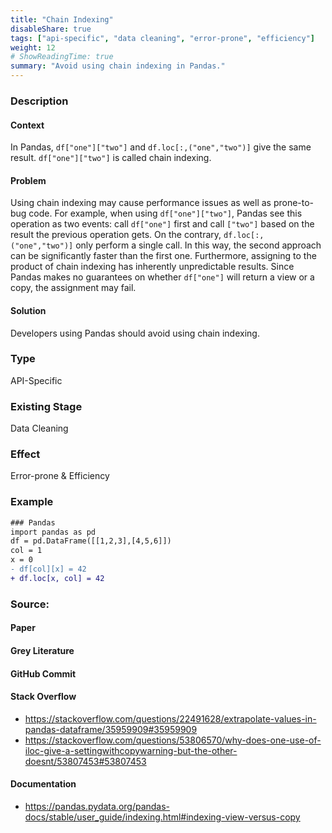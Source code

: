 ```yaml
---
title: "Chain Indexing"
disableShare: true
tags: ["api-specific", "data cleaning", "error-prone", "efficiency"]
weight: 12
# ShowReadingTime: true
summary: "Avoid using chain indexing in Pandas."
---
```


### Description

#### Context
In Pandas, `df["one"]["two"]` and `df.loc[:,("one","two")]` give the same result. `df["one"]["two"]` is called chain indexing.

#### Problem
Using chain indexing may cause performance issues as well as prone-to-bug code. For example, when using `df["one"]["two"]`, Pandas see this operation as two events: call `df["one"]` first and call `["two"]` based on the result the previous operation gets. On the contrary, `df.loc[:,("one","two")]` only perform a single call. In this way, the second approach can be significantly faster than the first one. Furthermore, assigning to the product of chain indexing has inherently unpredictable results. Since Pandas makes no guarantees on whether `df["one"]` will return a view or a copy, the assignment may fail.

#### Solution
Developers using Pandas should avoid using chain indexing.


### Type

API-Specific

### Existing Stage

Data Cleaning

### Effect

Error-prone & Efficiency

### Example

```diff
### Pandas
import pandas as pd
df = pd.DataFrame([[1,2,3],[4,5,6]])
col = 1
x = 0
- df[col][x] = 42
+ df.loc[x, col] = 42
```

### Source:

#### Paper 

#### Grey Literature

#### GitHub Commit

#### Stack Overflow
- https://stackoverflow.com/questions/22491628/extrapolate-values-in-pandas-dataframe/35959909#35959909
- https://stackoverflow.com/questions/53806570/why-does-one-use-of-iloc-give-a-settingwithcopywarning-but-the-other-doesnt/53807453#53807453

#### Documentation
- https://pandas.pydata.org/pandas-docs/stable/user_guide/indexing.html#indexing-view-versus-copy

